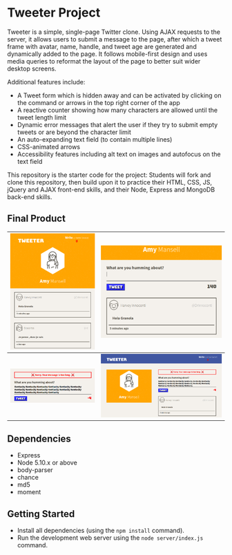 # Tweeter Project

Tweeter is a simple, single-page Twitter clone. Using AJAX requests to the server, it allows users to submit a message to the page, after which a tweet frame with avatar, name, handle, and tweet age are generated and dynamically added to the page. It follows mobile-first design and uses media queries to reformat the layout of the page to better suit wider desktop screens.

Additional features include:
* A Tweet form which is hidden away and can be activated by clicking on the command or arrows in the top right corner of the app
* A reactive counter showing how many characters are allowed until the tweet length limit
* Dynamic error messages that alert the user if they try to submit empty tweets or are beyond the character limit
* An auto-expanding text field (to contain multiple lines)
* CSS-animated arrows
* Accessibility features including alt text on images and autofocus on the text field

This repository is the starter code for the project: Students will fork and clone this repository, then build upon it to practice their HTML, CSS, JS, jQuery and AJAX front-end skills, and their Node, Express and MongoDB back-end skills.

## Final Product

| !["The main mobile-sized page on start up with text field hidden"](https://github.com/justinkwanchan/tweeter/blob/master/docs/startup.png?raw=true) | !["Showing the activated text field"](https://github.com/justinkwanchan/tweeter/blob/master/docs/text-field.png?raw=true) |
| ------------- |:-------------:|
| !["Error message"](https://github.com/justinkwanchan/tweeter/blob/master/docs/error-message.png?raw=true) | !["The page reformatted to desktop size"](https://github.com/justinkwanchan/tweeter/blob/master/docs/desktop.png?raw=true) |


## Dependencies

- Express
- Node 5.10.x or above
- body-parser
- chance
- md5
- moment

## Getting Started

- Install all dependencies (using the `npm install` command).
- Run the development web server using the `node server/index.js` command.